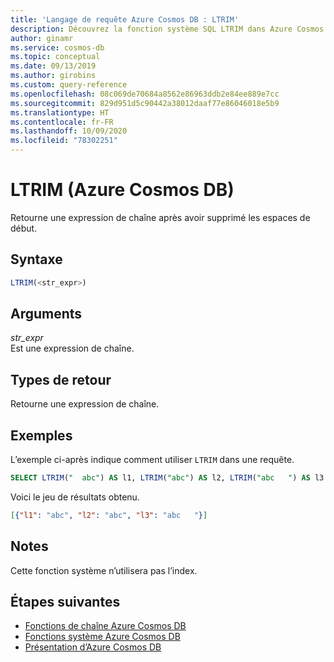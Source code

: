 ```yaml
---
title: 'Langage de requête Azure Cosmos DB : LTRIM'
description: Découvrez la fonction système SQL LTRIM dans Azure Cosmos DB, qui retourne une expression de chaîne après avoir supprimé les espaces de début
author: ginamr
ms.service: cosmos-db
ms.topic: conceptual
ms.date: 09/13/2019
ms.author: girobins
ms.custom: query-reference
ms.openlocfilehash: 08c069de70684a8562e86963ddb2e84ee889e7cc
ms.sourcegitcommit: 829d951d5c90442a38012daaf77e86046018e5b9
ms.translationtype: HT
ms.contentlocale: fr-FR
ms.lasthandoff: 10/09/2020
ms.locfileid: "78302251"
---
```

# <a name="ltrim-azure-cosmos-db"></a>LTRIM (Azure Cosmos DB)
 Retourne une expression de chaîne après avoir supprimé les espaces de début.  
  
## <a name="syntax"></a>Syntaxe
  
```sql
LTRIM(<str_expr>)  
```  
  
## <a name="arguments"></a>Arguments
  
*str_expr*  
   Est une expression de chaîne.  
  
## <a name="return-types"></a>Types de retour
  
  Retourne une expression de chaîne.  
  
## <a name="examples"></a>Exemples
  
  L’exemple ci-après indique comment utiliser `LTRIM` dans une requête.  
  
```sql
SELECT LTRIM("  abc") AS l1, LTRIM("abc") AS l2, LTRIM("abc   ") AS l3 
```  
  
 Voici le jeu de résultats obtenu.  
  
```json
[{"l1": "abc", "l2": "abc", "l3": "abc   "}]  
```  

## <a name="remarks"></a>Notes

Cette fonction système n’utilisera pas l’index.

## <a name="next-steps"></a>Étapes suivantes

- [Fonctions de chaîne Azure Cosmos DB](sql-query-string-functions.md)
- [Fonctions système Azure Cosmos DB](sql-query-system-functions.md)
- [Présentation d’Azure Cosmos DB](introduction.md)
